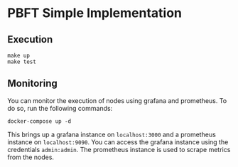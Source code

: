 # PBFT Simple Implementation

## Execution
```
make up
make test
```

## Monitoring
You can monitor the execution of nodes using grafana and prometheus. To do so, run the following commands:
```
docker-compose up -d
```
This brings up a grafana instance on `localhost:3000` and a prometheus instance on `localhost:9090`. You can access the grafana instance using the credentials `admin:admin`. The prometheus instance is used to scrape metrics from the nodes.
